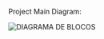 Project Main Diagram:

![DIAGRAMA DE BLOCOS](https://github.com/mario-marant3/sistema-sem-fios-monitorizacao-frequencia-respiratoria/assets/154553974/bd5c9497-dbb0-4815-90ae-2cb9e2ab7b87)
